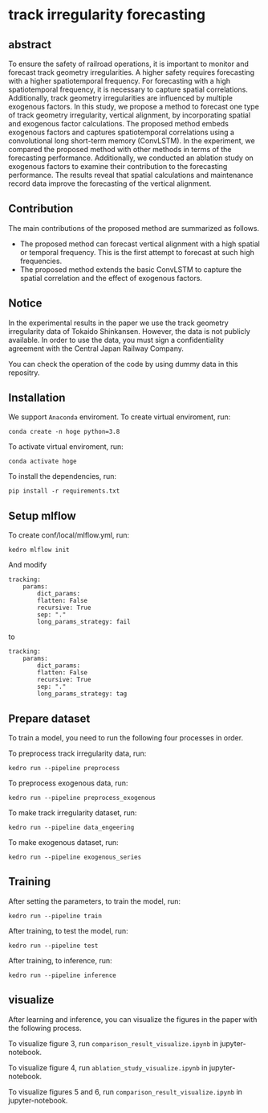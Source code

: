 # track irregularity forecasting
## abstract
To ensure the safety of railroad operations, it is important to monitor and forecast track geometry irregularities. A higher safety requires forecasting with a higher spatiotemporal frequency. For forecasting with a high spatiotemporal frequency, it is necessary to capture spatial correlations. Additionally, track geometry irregularities are influenced by multiple exogenous factors. In this study, we propose a method to forecast one type of track geometry irregularity, vertical alignment, by incorporating spatial and exogenous factor calculations. The proposed method embeds exogenous factors and captures spatiotemporal correlations using a convolutional long short-term memory (ConvLSTM). In the experiment, we compared the proposed method with other methods in terms of the forecasting performance. Additionally, we conducted an ablation study on exogenous factors to examine their contribution to the forecasting performance. The results reveal that spatial calculations and maintenance record data improve the forecasting of the vertical alignment.

## Contribution
The main contributions of the proposed method are summarized as follows.
- The proposed method can forecast vertical alignment with a high spatial or temporal frequency. This is the first attempt
to forecast at such high frequencies.
- The proposed method extends the basic ConvLSTM to capture the spatial correlation and the effect of exogenous factors.

## Notice
In the experimental results in the paper we use the track geometry irregularity data of Tokaido Shinkansen. 
However, the data is not publicly available. In order to use the data, you must sign a confidentiality agreement with the Central Japan Railway Company.

You can check the operation of the code by using dummy data in this repositry.

## Installation
We support `Anaconda` enviroment.
To create virtual enviroment, run:
```
conda create -n hoge python=3.8
```

To activate virtual enviroment, run:
```
conda activate hoge
```

To install the dependencies, run:
```
pip install -r requirements.txt
```

## Setup mlflow
To create conf/local/mlflow.yml, run:
```
kedro mlflow init
```

And modify
```
tracking:
    params:
        dict_params:
        flatten: False 
        recursive: True  
        sep: "."
        long_params_strategy: fail 
```
to
```
tracking:
    params:
        dict_params:
        flatten: False 
        recursive: True  
        sep: "."
        long_params_strategy: tag
```

## Prepare dataset
To train a model, you need to run the following four processes in order.

To preprocess track irregularity data, run:
```
kedro run --pipeline preprocess
```

To preprocess exogenous data, run:
```
kedro run --pipeline preprocess_exogenous
```

To make track irregularity dataset, run:
```
kedro run --pipeline data_engeering
```

To make exogenous dataset, run:
```
kedro run --pipeline exogenous_series
```

## Training
After setting the parameters, to train the model, run:
```
kedro run --pipeline train
```

After training, to test the model, run:
```
kedro run --pipeline test
```

After training, to inference, run:
```
kedro run --pipeline inference
```

## visualize
After learning and inference, you can visualize the figures in the paper with the following process.

To visualize figure 3, run `comparison_result_visualize.ipynb` in jupyter-notebook.

To visualize figure 4, run `ablation_study_visualize.ipynb` in jupyter-notebook.

To visualize figures 5 and 6, run `comparison_result_visualize.ipynb` in jupyter-notebook.
